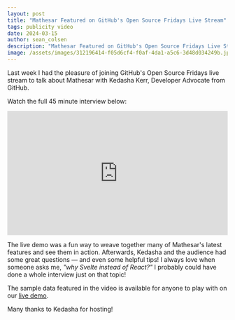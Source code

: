 ```yaml
---
layout: post
title: "Mathesar Featured on GitHub's Open Source Fridays Live Stream"
tags: publicity video
date: 2024-03-15
author: sean_colsen
description: "Mathesar Featured on GitHub's Open Source Fridays Live Stream"
image: /assets/images/312196414-f05d6cf4-f0af-4da1-a5c6-3d48d034249b.jpg
---
```


Last week I had the pleasure of joining GitHub's Open Source Fridays live stream to talk about Mathesar with Kedasha Kerr, Developer Advocate from GitHub.

Watch the full 45 minute interview below:

<iframe width="100%" style="aspect-ratio: 16 / 9;" src="https://www.youtube.com/embed/6jIrO8UfolI?si=bk1kXmmAWEbN5U9w&amp;start=152" title="YouTube video player" frameborder="0" allow="accelerometer; autoplay; clipboard-write; encrypted-media; gyroscope; picture-in-picture; web-share" allowfullscreen></iframe>

The live demo was a fun way to weave together many of Mathesar's latest features and see them in action. Afterwards, Kedasha and the audience had some great questions — and even some helpful tips! I always love when someone asks me, _"why Svelte instead of React?"_ I probably could have done a whole interview just on that topic!

The sample data featured in the video is available for anyone to play with on our [live demo](https://demo.mathesar.org/).

Many thanks to Kedasha for hosting!

